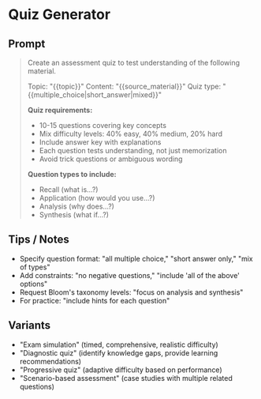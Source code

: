 # Quiz Generator

## Prompt
> Create an assessment quiz to test understanding of the following material.
>
> Topic: "{{topic}}"
> Content: "{{source_material}}"
> Quiz type: "{{multiple_choice|short_answer|mixed}}"
>
> **Quiz requirements:**
> - 10-15 questions covering key concepts
> - Mix difficulty levels: 40% easy, 40% medium, 20% hard
> - Include answer key with explanations
> - Each question tests understanding, not just memorization
> - Avoid trick questions or ambiguous wording
>
> **Question types to include:**
> - Recall (what is...?)
> - Application (how would you use...?)
> - Analysis (why does...?)
> - Synthesis (what if...?)

## Tips / Notes
- Specify question format: "all multiple choice," "short answer only," "mix of types"
- Add constraints: "no negative questions," "include 'all of the above' options"
- Request Bloom's taxonomy levels: "focus on analysis and synthesis"
- For practice: "include hints for each question"

## Variants
- "Exam simulation" (timed, comprehensive, realistic difficulty)
- "Diagnostic quiz" (identify knowledge gaps, provide learning recommendations)
- "Progressive quiz" (adaptive difficulty based on performance)
- "Scenario-based assessment" (case studies with multiple related questions)
